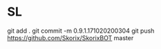 # SL
git add .
git commit -m 0.9.1.171020200304
git push https://github.com/Skorix/SkorixBOT master
